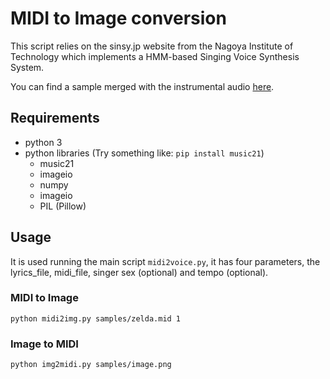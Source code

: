 # MIDI to Image conversion

This script relies on the sinsy.jp website from the Nagoya Institute of Technology which implements a HMM-based Singing Voice Synthesis System.

You can find a sample merged with the instrumental audio [here](https://soundcloud.com/mathias-gatti/somebody-that-i-used-to-know-sinsy-synthetic-voice).

## Requirements
- python 3
- python libraries (Try something like: `pip install music21`)
  - music21
  - imageio
  - numpy
  - imageio
  - PIL (Pillow)

## Usage
It is used running the main script `midi2voice.py`, it has four parameters, the lyrics_file, midi_file, singer sex (optional) and tempo (optional).

### MIDI to Image

```
python midi2img.py samples/zelda.mid 1
```

### Image to MIDI

```
python img2midi.py samples/image.png
```

